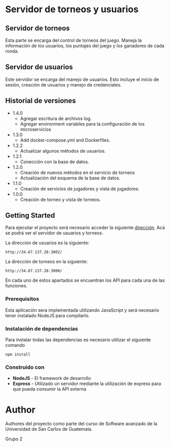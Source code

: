# Servidor de torneos y usuarios

## Servidor de torneos
Esta parte se encarga del control de torneos del juego. Maneja la información de los usuarios, los puntajes del juego y los ganadores de cada ronda.


## Servidor de usuarios
Este servidor se encarga del manejo de usuarios. Esto incluye el inicio de sesión, creación de usuarios y manejo de credenciales.


## Historial de versiones
* 1.4.0
    * Agregar escritura de archivos log.
    * Agregar environment variables para la configuración de los microservicios
* 1.3.0
    * Add docker-compose.yml and Dockerfiles. 
* 1.2.2
    * Actualizar algunos métodos de usuarios.
* 1.2.1
    * Conección con la base de datos.
* 1.2.0
    * Creación de nuevos métodos en el servicio de torneos
    * Actualización del esquema de la base de datos.
* 1.1.0
    * Creación de servicios de jugadores y vista de jugadores.
* 1.0.0
    * Creación de torneo y vista de torneos.


## Getting Started

Para ejecutar el proyecto será necesario acceder la siguiente [dirección](http://34.67.137.28/). Acá se podrá ver el servidor de usuarios y torneos.

La dirección de usuarios es la siguiente:
```
http://34.67.137.28:3002/  
```
La dirección de torneos en la siguiente:
```
http://34.67.137.28:3000/
```

En cada uno de estos apartados se encuentran los API para cada una de las funciones.


### Prerequisitos

Esta aplicación sera implementada utilizando JavaScript y será necesario tener instalado NodeJS para compilarlo.

### Instalación de dependencias

Para instalar todas las dependencias es necesario utilizar el siguiente comando
```
npm install
```

### Construido con

* **NodeJS** - El framework de desarrollo
* **Express** - Utilizado un servidor mediante la utilización de express para que pueda consumir la API externa


# Author

Authores del proyecto como parte del curso de Software avanzado de la Universidad de San Carlos de Guatemala.

Grupo 2
